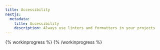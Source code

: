 ```yaml
---
title: Accessibility
nextjs:
  metadata:
    title: Accessibility
    description: Always use linters and formatters in your projects
---
```


{% workinprogress %}
{% /workinprogress %}
